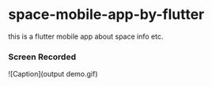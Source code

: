 # space-mobile-app-by-flutter
this is a flutter mobile app about space info etc.


### Screen Recorded 
![Caption](output demo.gif)
